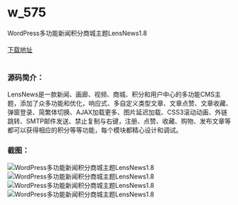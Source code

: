 # w_575
WordPress多功能新闻积分商城主题LensNews1.8
<br/></br>
[下载地址](https://www.uuid2.com/575.html "下载地址")
<br/></br>
<h3>源码简介：</h3>
<p>LensNews是一款新闻、画廊、视频、商城、积分和用户中心的多功能CMS主题，添加了众多功能和优化，响应式、多自定义类型文章、文章点赞、文章收藏、弹窗登录、简繁体切换、AJAX加载更多、图片延迟加载、CSS3滚动动画、外链跳转、SMTP邮件发送、禁止复制与右键，注册、点赞、收藏、购物、发布文章等都可以获得相应的积分等等功能，每个模块都精心设计和调试。<p>
<h3>截图：</h3>
<img src="https://www.uuid2.com/wp-content/uploads/img/202105/fc9732c519.jpg" alt="WordPress多功能新闻积分商城主题LensNews1.8"><img src="https://www.uuid2.com/wp-content/uploads/img/202105/734951c215.jpg" alt="WordPress多功能新闻积分商城主题LensNews1.8"><img src="https://www.uuid2.com/wp-content/uploads/img/202105/1afadf0123.jpg" alt="WordPress多功能新闻积分商城主题LensNews1.8"><img src="https://www.uuid2.com/wp-content/uploads/img/202105/1afadf0123.jpg" alt="WordPress多功能新闻积分商城主题LensNews1.8">
